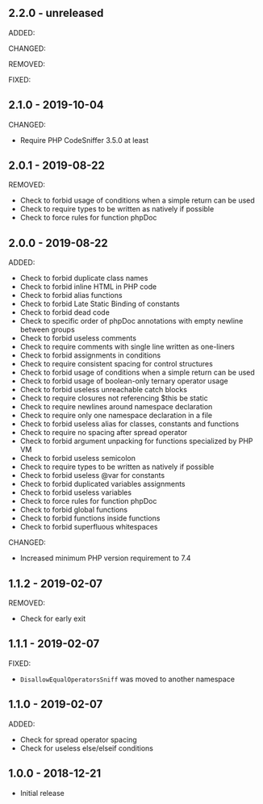 ## 2.2.0 - unreleased

ADDED:

CHANGED:

REMOVED:

FIXED:

## 2.1.0 - 2019-10-04

CHANGED:

- Require PHP CodeSniffer 3.5.0 at least

## 2.0.1 - 2019-08-22

REMOVED:

- Check to forbid usage of conditions when a simple return can be used
- Check to require types to be written as natively if possible
- Check to force rules for function phpDoc

## 2.0.0 - 2019-08-22

ADDED:

- Check to forbid duplicate class names
- Check to forbid inline HTML in PHP code
- Check to forbid alias functions
- Check to forbid Late Static Binding of constants
- Check to forbid dead code
- Check to specific order of phpDoc annotations with empty newline between groups
- Check to forbid useless comments
- Check to require comments with single line written as one-liners
- Check to forbid assignments in conditions
- Check to require consistent spacing for control structures
- Check to forbid usage of conditions when a simple return can be used
- Check to forbid usage of boolean-only ternary operator usage
- Check to forbid useless unreachable catch blocks
- Check to require closures not referencing $this be static
- Check to require newlines around namespace declaration
- Check to require only one namespace declaration in a file
- Check to forbid useless alias for classes, constants and functions
- Check to require no spacing after spread operator
- Check to forbid argument unpacking for functions specialized by PHP VM
- Check to forbid useless semicolon
- Check to require types to be written as natively if possible
- Check to forbid useless @var for constants
- Check to forbid duplicated variables assignments
- Check to forbid useless variables
- Check to force rules for function phpDoc
- Check to forbid global functions
- Check to forbid functions inside functions
- Check to forbid superfluous whitespaces

CHANGED:

- Increased minimum PHP version requirement to 7.4

## 1.1.2 - 2019-02-07

REMOVED:

- Check for early exit

## 1.1.1 - 2019-02-07

FIXED:

- `DisallowEqualOperatorsSniff` was moved to another namespace

## 1.1.0 - 2019-02-07

ADDED:

- Check for spread operator spacing
- Check for useless else/elseif conditions

## 1.0.0 - 2018-12-21

- Initial release
